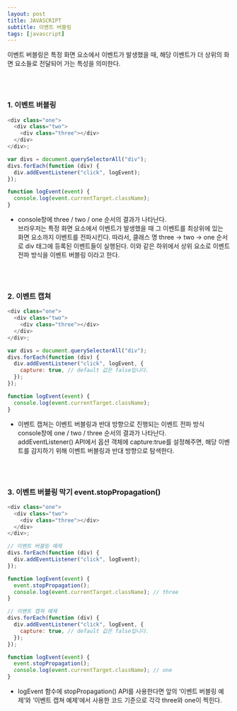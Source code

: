 ```yaml
---
layout: post
title: JAVASCRIPT
subtitle: 이벤트 버블링
tags: [javascript]
---
```


이벤트 버블링은 특정 화면 요소에서 이벤트가 발생했을 때, 해당 이벤트가 더 상위의 화면 요소들로 전달되어 가는 특성을 의미한다.

<br /><br />

### 1. 이벤트 버블링

```javascript
<div class="one">
  <div class="two">
    <div class="three"></div>
  </div>
</div>;

var divs = document.querySelectorAll("div");
divs.forEach(function (div) {
  div.addEventListener("click", logEvent);
});

function logEvent(event) {
  console.log(event.currentTarget.className);
}
```

- console창에 three / two / one 순서의 결과가 나타난다.  
  브라우저는 특정 화면 요소에서 이벤트가 발생했을 때 그 이벤트를 최상위에 있는 화면 요소까지 이벤트를 전파시킨다. 따라서, 클래스 명 three -> two -> one 순서로 div 태그에 등록된 이벤트들이 실행된다. 이와 같은 하위에서 상위 요소로 이벤트 전파 방식을 이벤트 버블링 이라고 한다.

<br /><br />

### 2. 이벤트 캡쳐

```javascript
<div class="one">
  <div class="two">
    <div class="three"></div>
  </div>
</div>;

var divs = document.querySelectorAll("div");
divs.forEach(function (div) {
  div.addEventListener("click", logEvent, {
    capture: true, // default 값은 false입니다.
  });
});

function logEvent(event) {
  console.log(event.currentTarget.className);
}
```

- 이벤트 캡쳐는 이벤트 버블링과 반대 방향으로 진행되는 이벤트 전파 방식  
  console창에 one / two / three 순서의 결과가 나타난다.  
  addEventListener() API에서 옵션 객체에 capture:true를 설정해주면, 해당 이벤트를 감지하기 위해 이벤트 버블링과 반대 방향으로 탐색한다.

<br /><br />

### 3. 이벤트 버블링 막기 event.stopPropagation()

```javascript
<div class="one">
  <div class="two">
    <div class="three"></div>
  </div>
</div>;

// 이벤트 버블링 예제
divs.forEach(function (div) {
  div.addEventListener("click", logEvent);
});

function logEvent(event) {
  event.stopPropagation();
  console.log(event.currentTarget.className); // three
}

// 이벤트 캡쳐 예제
divs.forEach(function (div) {
  div.addEventListener("click", logEvent, {
    capture: true, // default 값은 false입니다.
  });
});

function logEvent(event) {
  event.stopPropagation();
  console.log(event.currentTarget.className); // one
}
```

- logEvent 함수에 stopPropagation() API를 사용한다면 앞의 ‘이벤트 버블링 예제’와 ‘이벤트 캡쳐 예제’에서 사용한 코드 기준으로 각각 three와 one이 찍힌다.

<br /><br />
